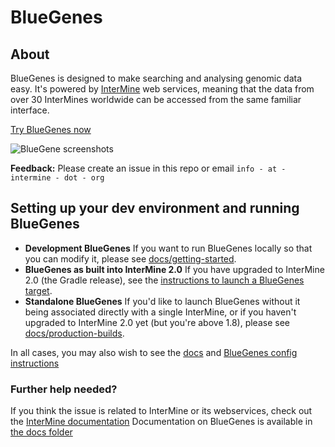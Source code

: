 

# BlueGenes
## About
BlueGenes is designed to make searching and analysing genomic data easy. It's powered by [InterMine](http://intermine.org/) web services, meaning that the data from over 30 InterMines worldwide can be accessed from the same familiar interface.

[Try BlueGenes now](http://bluegenes.apps.intermine.org/)


![BlueGene screenshots](http://i.imgur.com/zwp0uxM.jpg)

**Feedback:** Please create an issue in this repo or email `info - at - intermine - dot - org`

## Setting up your dev environment and running BlueGenes

- **Development BlueGenes** If you want to run BlueGenes locally so that you can modify it, please see [docs/getting-started](docs/getting-started.md).
- **BlueGenes as built into InterMine 2.0** If you have upgraded to InterMine 2.0 (the Gradle release), see the [instructions to launch a BlueGenes target](https://intermine.readthedocs.io/en/intermine-2.0/system-requirements/software/gradle/index.html#deploy-blue-genes). 
- **Standalone BlueGenes** If you'd like to launch BlueGenes without it being associated directly with a single InterMine, or if you haven't upgraded to InterMine 2.0 yet (but you're above 1.8), please see [docs/production-builds](docs/production-builds.md).

In all cases, you may also wish to see the [docs](docs/index.md) and [BlueGenes config instructions](docs/configuring-bluegenes.md)

### Further help needed?

If you think the issue is related to InterMine or its webservices, check out the [InterMine documentation](http://intermine.readthedocs.io/en/latest/about/contact-us/)
Documentation on BlueGenes is available in [the docs folder](https://github.com/intermine/bluegenes/blob/dev/docs/index.md)

